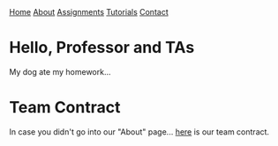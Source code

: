 <head>
<link rel="stylesheet" href="./myStyles.css">
</head>

<div class="top-navbar">
  <a class="top-navbar" href="./index.md">Home</a>
  <a class="top-navbar" href="./pages/about.md">About</a>
  <a class="top-navbar" href="./pages/assignments.md">Assignments</a>
  <a class="top-navbar" href="./pages/tutorials.md">Tutorials</a>
  <a class="top-navbar" href="./pages/contact.md">Contact</a>
</div>

# Hello, Professor and TAs
My dog ate my homework...

# Team Contract
In case you didn't go into our "About" page... <a href="{{site.url}}/docs/contract.pdf">here</a> is our team contract.
